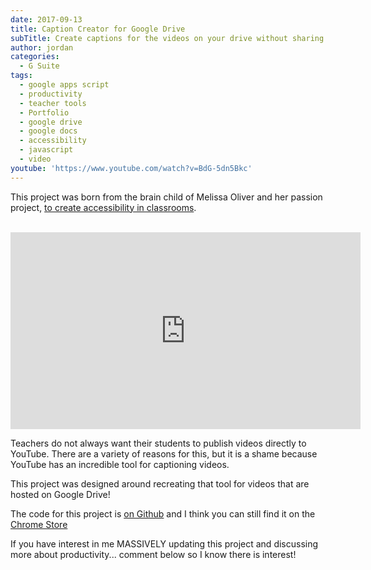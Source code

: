 ```yaml
---
date: 2017-09-13
title: Caption Creator for Google Drive
subTitle: Create captions for the videos on your drive without sharing them to YouTube
author: jordan
categories:
  - G Suite
tags:
  - google apps script
  - productivity
  - teacher tools
  - Portfolio
  - google drive
  - google docs
  - accessibility
  - javascript
  - video
youtube: 'https://www.youtube.com/watch?v=BdG-5dn5Bkc'
---
```


This project was born from the brain child of Melissa Oliver and her passion project, [to create accessibility in classrooms](http://www.createaccessibility.com/).

​<iframe width="560" height="315" src="https://www.youtube.com/embed/BdG-5dn5Bkc" frameborder="0" allow="autoplay; encrypted-media" allowfullscreen></iframe>

Teachers do not always want their students to publish videos directly to YouTube. There are a variety of reasons for this, but it is a shame because YouTube has an incredible tool for captioning videos.

This project was designed around recreating that tool for videos that are hosted on Google Drive!

The code for this project is [on Github](https://github.com/rheajt/caption-creator-for-google-drive) and I think you can still find it on the [Chrome Store](https://chrome.google.com/webstore/detail/caption-creator-for-drive/pgaidpkchpikpgiikkldcbeppcbilmag)

If you have interest in me MASSIVELY updating this project and discussing more about productivity... comment below so I know there is interest!
